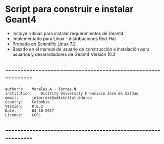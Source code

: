 # Script para construir e instalar Geant4

 - Incluye rutinas para instalar requerimientos de Geant4.
 - Implementado para Linux  - distribuciones Red-Hat
 - Probado en Scientific Linux 7.2
 - Basado en el manual de usuario de construcción e instalación 
   para usuarios y desarrolladores de Geant4 Versión 10.2  

## ------------------------------------------------------------
 ```
 author's:	 Morales.A - Torres.N 
 institution: 	 Distrity University Francisco José de Caldas
 email:		 jntorresr@udistrital.edu.co
 Country:	 Colombia
 Versión:	 0.0.2
 Date:		 04-10-2017
 Licence:	 LGPL
 ```
## ------------------------------------------------------------

